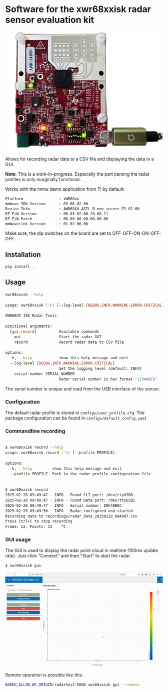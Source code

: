 # Software for the xwr68xxisk radar sensor evaluation kit

![AWR6843ISK](awr6843isk.png)

Allows for recording radar data to a CSV file and displaying the data in a GUI.

**Note**: This is a work-in-progress. Especially the part parsing the radar profiles is only marginally functional.

Works with the mmw demo application from TI by default:

    Platform                : xWR68xx
    mmWave SDK Version      : 03.06.02.00
    Device Info             : AWR68XX ASIL-B non-secure ES 02.00
    RF F/W Version          : 06.03.02.06.20.08.11
    RF F/W Patch            : 00.00.00.00.00.00.00
    mmWaveLink Version      : 01.02.06.06

Make sure, the dip switches on the board are set to OFF-OFF-ON-ON-OFF-OFF.

## Installation

```bash
pip install .
```

## Usage

```bash
xwr68xxisk --help

usage: xwr68xxisk [-h] [--log-level {DEBUG,INFO,WARNING,ERROR,CRITICAL}] [--serial-number SERIAL_NUMBER] {gui,record} ...

XWR68XX ISK Radar Tools

positional arguments:
  {gui,record}          Available commands
    gui                 Start the radar GUI
    record              Record radar data to CSV file

options:
  -h, --help            show this help message and exit
  --log-level {DEBUG,INFO,WARNING,ERROR,CRITICAL}
                        Set the logging level (default: INFO)
  --serial-number SERIAL_NUMBER
                        Radar serial number in hex format "1234ABCD"

```

The serial number is unique and read from the USB interface of the sensor.

### Configuration

The default radar profile is stored in `configs/user_profile.cfg`. 
The package configuration can be found in `configs/default_config.yaml`

### Commandline recording

```bash

$ xwr68xxisk record --help
usage: xwr68xxisk record [-h] [--profile PROFILE]

options:
  -h, --help         show this help message and exit
  --profile PROFILE  Path to the radar profile configuration file


$ xwr68xxisk record
2025-02-20 09:49:47 - INFO - Found CLI port: /dev/ttyUSB0
2025-02-20 09:49:47 - INFO - Found Data port: /dev/ttyUSB1
2025-02-20 09:49:47 - INFO - Serial number: 00F48B0C
2025-02-20 09:49:50 - INFO - Radar configured and started
Recording data to recordings/radar_data_20250220_094947.csv
Press Ctrl+C to stop recording
Frame: 12, Points: 15    ^C

```

### GUI usage

The GUI is used to display the radar point cloud in realtime (100ms update rate).
Just click "Connect" and then "Start" to start the radar.

```bash
$ xwr68xxisk gui
```

![GUI](output.gif)


Remote operation is possible like this:
```bash
BOKEH_ALLOW_WS_ORIGIN=radarhost:5006 xwr68xxisk gui --remote
```

